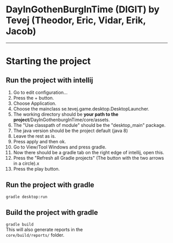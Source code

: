 # DayInGothenBurgInTime (DIGIT) by Tevej (Theodor, Eric, Vidar, Erik, Jacob)

---

# Starting the project

## Run the project with intellij
1. Go to edit configuration...
2. Press the + button.
3. Choose Application.
4. Choose the mainclass se.tevej.game.desktop.DesktopLauncher.
5. The working directory should be **your path to the project**/DayInGothenburgInTime/core/assets.
6. The "Use classpath of module" should be the "desktop_main" package.
7. The java version should be the project default (java 8)
8. Leave the rest as is.
9. Press apply and then ok.
10. Go to View/Tool Windows and press gradle.
11. Now there should be a gradle tab on the right edge of intellij, open this.
12. Press the "Refresh all Gradle projects" (The button with the two arrows in a circle).x
13. Press the play button.

## Run the project with gradle
```gradle desktop:run```

## Build the project with gradle
```gradle build```  
This will also generate reports in the  
```core/build/reports/``` folder.

